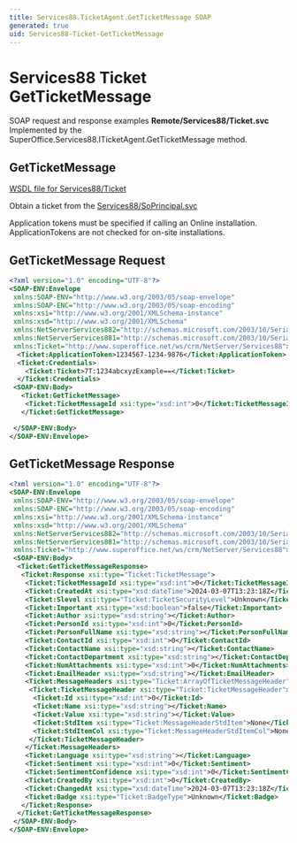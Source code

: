 ```yaml
---
title: Services88.TicketAgent.GetTicketMessage SOAP
generated: true
uid: Services88-Ticket-GetTicketMessage
---
```


# Services88 Ticket GetTicketMessage

SOAP request and response examples **Remote/Services88/Ticket.svc**
Implemented by the <see cref="M:SuperOffice.Services88.ITicketAgent.GetTicketMessage">SuperOffice.Services88.ITicketAgent.GetTicketMessage</see> method.

## GetTicketMessage





[WSDL file for Services88/Ticket](../Services88-Ticket.md)

Obtain a ticket from the [Services88/SoPrincipal.svc](../SoPrincipal/index.md)

Application tokens must be specified if calling an Online installation. ApplicationTokens are not checked for on-site installations.

## GetTicketMessage Request

```xml
<?xml version="1.0" encoding="UTF-8"?>
<SOAP-ENV:Envelope
 xmlns:SOAP-ENV="http://www.w3.org/2003/05/soap-envelope"
 xmlns:SOAP-ENC="http://www.w3.org/2003/05/soap-encoding"
 xmlns:xsi="http://www.w3.org/2001/XMLSchema-instance"
 xmlns:xsd="http://www.w3.org/2001/XMLSchema"
 xmlns:NetServerServices882="http://schemas.microsoft.com/2003/10/Serialization/Arrays"
 xmlns:NetServerServices881="http://schemas.microsoft.com/2003/10/Serialization/"
 xmlns:Ticket="http://www.superoffice.net/ws/crm/NetServer/Services88">
  <Ticket:ApplicationToken>1234567-1234-9876</Ticket:ApplicationToken>
  <Ticket:Credentials>
    <Ticket:Ticket>7T:1234abcxyzExample==</Ticket:Ticket>
  </Ticket:Credentials>
 <SOAP-ENV:Body>
   <Ticket:GetTicketMessage>
    <Ticket:TicketMessageId xsi:type="xsd:int">0</Ticket:TicketMessageId>
   </Ticket:GetTicketMessage>

 </SOAP-ENV:Body>
</SOAP-ENV:Envelope>

```


## GetTicketMessage Response

```xml
<?xml version="1.0" encoding="UTF-8"?>
<SOAP-ENV:Envelope
 xmlns:SOAP-ENV="http://www.w3.org/2003/05/soap-envelope"
 xmlns:SOAP-ENC="http://www.w3.org/2003/05/soap-encoding"
 xmlns:xsi="http://www.w3.org/2001/XMLSchema-instance"
 xmlns:xsd="http://www.w3.org/2001/XMLSchema"
 xmlns:NetServerServices882="http://schemas.microsoft.com/2003/10/Serialization/Arrays"
 xmlns:NetServerServices881="http://schemas.microsoft.com/2003/10/Serialization/"
 xmlns:Ticket="http://www.superoffice.net/ws/crm/NetServer/Services88">
 <SOAP-ENV:Body>
  <Ticket:GetTicketMessageResponse>
   <Ticket:Response xsi:type="Ticket:TicketMessage">
    <Ticket:TicketMessageId xsi:type="xsd:int">0</Ticket:TicketMessageId>
    <Ticket:CreatedAt xsi:type="xsd:dateTime">2024-03-07T13:23:18Z</Ticket:CreatedAt>
    <Ticket:Slevel xsi:type="Ticket:TicketSecurityLevel">Unknown</Ticket:Slevel>
    <Ticket:Important xsi:type="xsd:boolean">false</Ticket:Important>
    <Ticket:Author xsi:type="xsd:string"></Ticket:Author>
    <Ticket:PersonId xsi:type="xsd:int">0</Ticket:PersonId>
    <Ticket:PersonFullName xsi:type="xsd:string"></Ticket:PersonFullName>
    <Ticket:ContactId xsi:type="xsd:int">0</Ticket:ContactId>
    <Ticket:ContactName xsi:type="xsd:string"></Ticket:ContactName>
    <Ticket:ContactDepartment xsi:type="xsd:string"></Ticket:ContactDepartment>
    <Ticket:NumAttachments xsi:type="xsd:int">0</Ticket:NumAttachments>
    <Ticket:EmailHeader xsi:type="xsd:string"></Ticket:EmailHeader>
    <Ticket:MessageHeaders xsi:type="Ticket:ArrayOfTicketMessageHeader">
     <Ticket:TicketMessageHeader xsi:type="Ticket:TicketMessageHeader">
      <Ticket:Id xsi:type="xsd:int">0</Ticket:Id>
      <Ticket:Name xsi:type="xsd:string"></Ticket:Name>
      <Ticket:Value xsi:type="xsd:string"></Ticket:Value>
      <Ticket:StdItem xsi:type="Ticket:MessageHeaderStdItem">None</Ticket:StdItem>
      <Ticket:StdItemCol xsi:type="Ticket:MessageHeaderStdItemCol">None</Ticket:StdItemCol>
     </Ticket:TicketMessageHeader>
    </Ticket:MessageHeaders>
    <Ticket:Language xsi:type="xsd:string"></Ticket:Language>
    <Ticket:Sentiment xsi:type="xsd:int">0</Ticket:Sentiment>
    <Ticket:SentimentConfidence xsi:type="xsd:int">0</Ticket:SentimentConfidence>
    <Ticket:CreatedBy xsi:type="xsd:int">0</Ticket:CreatedBy>
    <Ticket:ChangedAt xsi:type="xsd:dateTime">2024-03-07T13:23:18Z</Ticket:ChangedAt>
    <Ticket:Badge xsi:type="Ticket:BadgeType">Unknown</Ticket:Badge>
   </Ticket:Response>
  </Ticket:GetTicketMessageResponse>
 </SOAP-ENV:Body>
</SOAP-ENV:Envelope>

```

